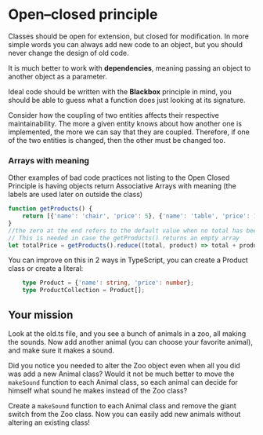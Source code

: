 # Open–closed principle
Classes should be open for extension, but closed for modification. 
In more simple words you can always add new code to an object, but you should never change the design of old code.

It is much better to work with **dependencies**, meaning passing an object to another object as a parameter. 

Ideal code should be written with the **Blackbox** principle in mind, you should be able to guess 
what a function does just looking at its signature.

Consider how the coupling of two entities affects their respective maintainability. 
The more a given entity knows about how another one is implemented, the more we can say that they are coupled. 
Therefore, if one of the two entities is changed, then the other must be changed too.

### Arrays with meaning
Other examples of bad code practices not listing to the Open Closed Principle is having objects return Associative 
Arrays with meaning (the labels are used later on outside the class)

````typescript
function getProducts() {
    return [{'name': 'chair', 'price': 5}, {'name': 'table', 'price': 15}, {'name': 'bed', 'price': 20}];
}
//the zero at the end refers to the default value when no total has been calculated yet (first value of total)
// This is needed in case the getProducts() returns an empty array
let totalPrice = getProducts().reduce((total, product) => total + product.price, 0);
````

You can improve on this in 2 ways in TypeScript, you can create a Product class or create a literal:
````typescript
    type Product = {'name': string, 'price': number};
    type ProductCollection = Product[];
````

## Your mission
Look at the old.ts file, and you see a bunch of animals in a zoo, all making the sounds.
Now add another animal (you can choose your favorite animal), and make sure it makes a sound.

Did you notice you needed to alter the Zoo object even when all you did was add a new Animal class? 
Would it not be much better to move the `makeSound` function to each Animal class, 
so each animal can decide for himself what sound he makes instead of the Zoo class?

Create a `makeSound` function to each Animal class and remove the giant switch from the Zoo class. 
Now you can easily add new animals without altering an existing class!